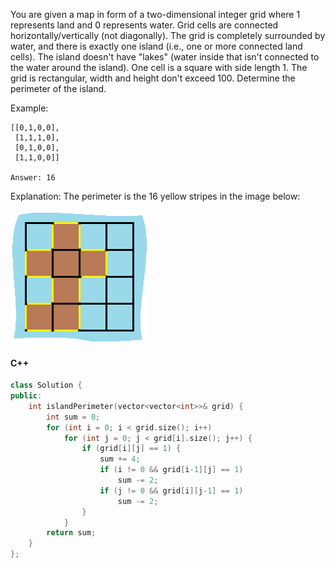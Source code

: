 You are given a map in form of a two-dimensional integer grid where 1 represents land and 0 represents water. Grid cells are connected horizontally/vertically (not diagonally). The grid is completely surrounded by water, and there is exactly one island (i.e., one or more connected land cells). The island doesn't have "lakes" (water inside that isn't connected to the water around the island). One cell is a square with side length 1. The grid is rectangular, width and height don't exceed 100. Determine the perimeter of the island.

Example:

```
[[0,1,0,0],
 [1,1,1,0],
 [0,1,0,0],
 [1,1,0,0]]

Answer: 16
```

Explanation: The perimeter is the 16 yellow stripes in the image below:

![island](images/island.png)

#### C++

```cpp
class Solution {
public:
    int islandPerimeter(vector<vector<int>>& grid) {
        int sum = 0;
        for (int i = 0; i < grid.size(); i++)
            for (int j = 0; j < grid[i].size(); j++) {
                if (grid[i][j] == 1) {
                    sum += 4;
                    if (i != 0 && grid[i-1][j] == 1)
                        sum -= 2;
                    if (j != 0 && grid[i][j-1] == 1)
                        sum -= 2;
                }
            }
        return sum;
    }
};
```
